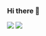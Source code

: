 ### Hi there 👋

<div>
    <picture>
        <source 
          srcset="https://github-readme-stats.vercel.app/api?username=panandafog&show_icons=true&hide_border=true&hide_rank=true&disable_animations=true"
        />
        <img src="https://github-readme-stats.vercel.app/api?username=panandafog&show_icons=true&hide_border=true&hide_rank=true&disable_animations=true" />
    </picture>
    <picture>
        <source 
          srcset="https://github-readme-stats.vercel.app/api/top-langs/?username=panandafog&langs_count=5&hide_border=true&layout=compact"
        />
        <img src="https://github-readme-stats.vercel.app/api/top-langs/?username=panandafog&langs_count=5&hide_border=true&layout=compact" />
    </picture>
</div>
